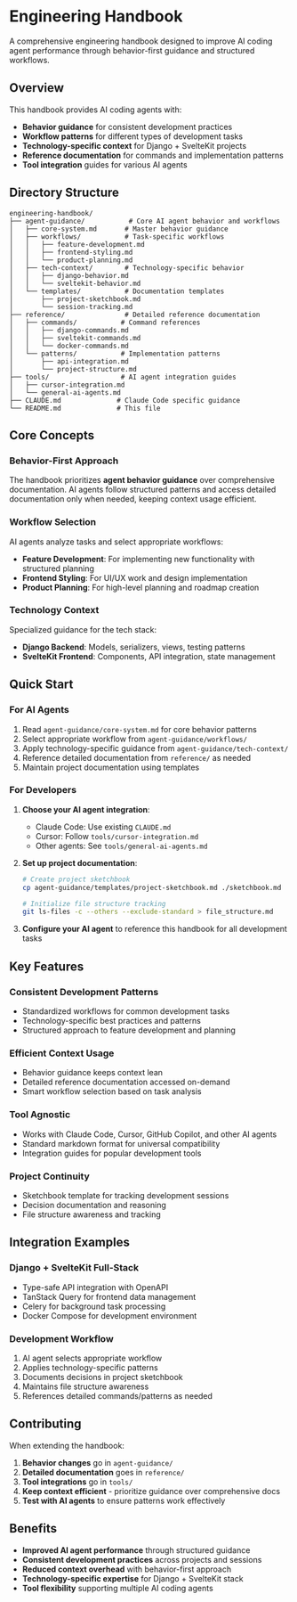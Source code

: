 # Engineering Handbook

A comprehensive engineering handbook designed to improve AI coding agent performance through behavior-first guidance and structured workflows.

## Overview

This handbook provides AI coding agents with:

- **Behavior guidance** for consistent development practices
- **Workflow patterns** for different types of development tasks
- **Technology-specific context** for Django + SvelteKit projects
- **Reference documentation** for commands and implementation patterns
- **Tool integration** guides for various AI agents

## Directory Structure

```
engineering-handbook/
├── agent-guidance/           # Core AI agent behavior and workflows
│   ├── core-system.md       # Master behavior guidance
│   ├── workflows/           # Task-specific workflows
│   │   ├── feature-development.md
│   │   ├── frontend-styling.md
│   │   └── product-planning.md
│   ├── tech-context/        # Technology-specific behavior
│   │   ├── django-behavior.md
│   │   └── sveltekit-behavior.md
│   └── templates/           # Documentation templates
│       ├── project-sketchbook.md
│       └── session-tracking.md
├── reference/               # Detailed reference documentation
│   ├── commands/           # Command references
│   │   ├── django-commands.md
│   │   ├── sveltekit-commands.md
│   │   └── docker-commands.md
│   └── patterns/           # Implementation patterns
│       ├── api-integration.md
│       └── project-structure.md
├── tools/                  # AI agent integration guides
│   ├── cursor-integration.md
│   └── general-ai-agents.md
├── CLAUDE.md              # Claude Code specific guidance
└── README.md              # This file
```

## Core Concepts

### Behavior-First Approach

The handbook prioritizes **agent behavior guidance** over comprehensive documentation. AI agents follow structured patterns and access detailed documentation only when needed, keeping context usage efficient.

### Workflow Selection

AI agents analyze tasks and select appropriate workflows:

- **Feature Development**: For implementing new functionality with structured planning
- **Frontend Styling**: For UI/UX work and design implementation  
- **Product Planning**: For high-level planning and roadmap creation

### Technology Context

Specialized guidance for the tech stack:

- **Django Backend**: Models, serializers, views, testing patterns
- **SvelteKit Frontend**: Components, API integration, state management

## Quick Start

### For AI Agents

1. Read `agent-guidance/core-system.md` for core behavior patterns
2. Select appropriate workflow from `agent-guidance/workflows/`
3. Apply technology-specific guidance from `agent-guidance/tech-context/`
4. Reference detailed documentation from `reference/` as needed
5. Maintain project documentation using templates

### For Developers

1. **Choose your AI agent integration**:
   - Claude Code: Use existing `CLAUDE.md` 
   - Cursor: Follow `tools/cursor-integration.md`
   - Other agents: See `tools/general-ai-agents.md`

2. **Set up project documentation**:
   ```bash
   # Create project sketchbook
   cp agent-guidance/templates/project-sketchbook.md ./sketchbook.md
   
   # Initialize file structure tracking
   git ls-files -c --others --exclude-standard > file_structure.md
   ```

3. **Configure your AI agent** to reference this handbook for all development tasks

## Key Features

### Consistent Development Patterns
- Standardized workflows for common development tasks
- Technology-specific best practices and patterns
- Structured approach to feature development and planning

### Efficient Context Usage
- Behavior guidance keeps context lean
- Detailed reference documentation accessed on-demand
- Smart workflow selection based on task analysis

### Tool Agnostic
- Works with Claude Code, Cursor, GitHub Copilot, and other AI agents
- Standard markdown format for universal compatibility
- Integration guides for popular development tools

### Project Continuity
- Sketchbook template for tracking development sessions
- Decision documentation and reasoning
- File structure awareness and tracking

## Integration Examples

### Django + SvelteKit Full-Stack
- Type-safe API integration with OpenAPI
- TanStack Query for frontend data management
- Celery for background task processing
- Docker Compose for development environment

### Development Workflow
1. AI agent selects appropriate workflow
2. Applies technology-specific patterns
3. Documents decisions in project sketchbook
4. Maintains file structure awareness
5. References detailed commands/patterns as needed

## Contributing

When extending the handbook:

1. **Behavior changes** go in `agent-guidance/`
2. **Detailed documentation** goes in `reference/`
3. **Tool integrations** go in `tools/`
4. **Keep context efficient** - prioritize guidance over comprehensive docs
5. **Test with AI agents** to ensure patterns work effectively

## Benefits

- **Improved AI agent performance** through structured guidance
- **Consistent development practices** across projects and sessions
- **Reduced context overhead** with behavior-first approach
- **Technology-specific expertise** for Django + SvelteKit stack
- **Tool flexibility** supporting multiple AI coding agents
